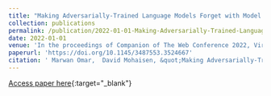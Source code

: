 ```yaml
---
title: "Making Adversarially-Trained Language Models Forget with Model Retraining: A Case Study on Hate Speech Detection"
collection: publications
permalink: /publication/2022-01-01-Making-Adversarially-Trained-Language-Models-Forget-with-Model-Retraining-A-Case-Study-on-Hate-Speech-Detection
date: 2022-01-01
venue: 'In the proceedings of Companion of The Web Conference 2022, Virtual Event / Lyon, France, April 25 - 29, 2022'
paperurl: 'https://doi.org/10.1145/3487553.3524667'
citation: ' Marwan Omar,  David Mohaisen, &quot;Making Adversarially-Trained Language Models Forget with Model Retraining: A Case Study on Hate Speech Detection.&quot; In the proceedings of Companion of The Web Conference 2022, Virtual Event / Lyon, France, April 25 - 29, 2022, 2022.'
---
```

[Access paper here](https://doi.org/10.1145/3487553.3524667){:target="_blank"}
